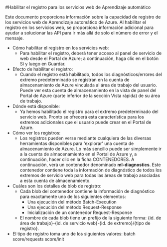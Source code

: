 <properties 
	pageTitle="Registro para los servicios web de Aprendizaje automático | Microsoft Azure" 
	description="Aprenda cómo habilitar el registro para los servicios web de Aprendizaje automático. El registro proporciona información adicional para ayudar a solucionar las API." 
	services="machine-learning" 
	documentationCenter="" 
	authors="raymondlaghaeian" 
	manager="paulettm" 
	editor="cgronlun"/>

<tags
	ms.service="machine-learning"
	ms.devlang="na"
	ms.topic="article"
	ms.tgt_pltfrm="na"
	ms.workload="big-data" 
	ms.date="06/30/2015"
	ms.author="raymondl;garye"/>

#Habilitar el registro para los servicios web de Aprendizaje automático  

Este documento proporciona información sobre la capacidad de registro de los servicios web de Aprendizaje automático de Azure. Al habilitar el registro en los servicios web, se proporciona información adicional para ayudar a solucionar las API para ir más allá de solo el número de error y el mensaje.

-	Cómo habilitar el registro en los servicios web:   
	-	Para habilitar el registro, deberá tener acceso al panel de servicio de web desde el Portal de Azure; a continuación, haga clic en el botón Sí y luego en Guardar.  
-	Efecto de habilitar el registro:  
	-	Cuando el registro está habilitado, todos los diagnósticos/errores del extremo predeterminado se registran en la cuenta de almacenamiento de Azure vinculada al área de trabajo del usuario. Puede ver esta cuenta de almacenamiento en la vista de panel del Portal de Azure (parte inferior de la sección Vista rápida) de su área de trabajo.  
-	Dónde está disponible:  
	-	Ya hemos habilitado el registro para el extremo predeterminado del servicio web. Pronto se ofrecerá esta característica para los extremos adicionales que el usuario puede crear en el Portal de Azure.  
-	Cómo ver los registros:  
	-	Los registros pueden verse mediante cualquiera de las diversas herramientas disponibles para 'explorar' una cuenta de almacenamiento de Azure. Lo más sencillo puede ser simplemente ir a la cuenta de almacenamiento en el Portal de Azure y, a continuación, hacer clic en la ficha CONTENEDORES. A continuación, verá un contenedor denominado **ml-diagnostics**. Este contenedor contiene toda la información de diagnóstico de todos los extremos de servicio web para todas las áreas de trabajo asociadas a esta cuenta de almacenamiento.  
-	Cuáles son los detalles de blob de registro:  
	-	Cada blob del contenedor contiene la información de diagnóstico para exactamente uno de los siguientes elementos:
		-	Una ejecución del método Batch-Execution  
		-	Una ejecución del método Request-Response  
		-	Inicialización de un contenedor Request-Response  
	-	El nombre de cada blob tiene un prefijo de la siguiente forma: {id. de área de trabajo}-{id. de servicio web}-{id. de extremo}/{tipo de registro}.  
-	El tipo de registro toma uno de los siguientes valores: batch score/requests score/init  

 

<!---HONumber=August15_HO6-->